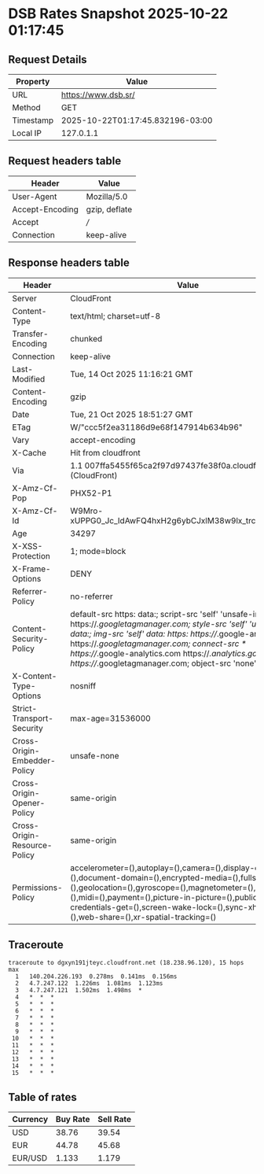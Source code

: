 # DSB Rates Snapshot 2025-10-22 01:17:45
## Request Details

| Property | Value |
|----------|-------|
| URL | https://www.dsb.sr/ |
| Method | GET |
| Timestamp | 2025-10-22T01:17:45.832196-03:00 |
| Local IP | 127.0.1.1 |
    
## Request headers table

| Header | Value |
|--------|-------|
| User-Agent | Mozilla/5.0 |
| Accept-Encoding | gzip, deflate |
| Accept | */* |
| Connection | keep-alive |

    
## Response headers table
| Header | Value |
|--------|-------|
| Server | CloudFront |
| Content-Type | text/html; charset=utf-8 |
| Transfer-Encoding | chunked |
| Connection | keep-alive |
| Last-Modified | Tue, 14 Oct 2025 11:16:21 GMT |
| Content-Encoding | gzip |
| Date | Tue, 21 Oct 2025 18:51:27 GMT |
| ETag | W/"ccc5f2ea31186d9e68f147914b634b96" |
| Vary | accept-encoding |
| X-Cache | Hit from cloudfront |
| Via | 1.1 007ffa5455f65ca2f97d97437fe38f0a.cloudfront.net (CloudFront) |
| X-Amz-Cf-Pop | PHX52-P1 |
| X-Amz-Cf-Id | W9Mro-xUPPG0_Jc_IdAwFQ4hxH2g6ybCJxlM38w9lx_trc7aJeEw_w== |
| Age | 34297 |
| X-XSS-Protection | 1; mode=block |
| X-Frame-Options | DENY |
| Referrer-Policy | no-referrer |
| Content-Security-Policy | default-src https: data:; script-src 'self' 'unsafe-inline' https://*.googletagmanager.com; style-src 'self' 'unsafe-inline' data:; img-src 'self' data: https: https://*.google-analytics.com https://*.googletagmanager.com; connect-src * https://*.google-analytics.com https://*.analytics.google.com https://*.googletagmanager.com; object-src 'none' |
| X-Content-Type-Options | nosniff |
| Strict-Transport-Security | max-age=31536000 |
| Cross-Origin-Embedder-Policy | unsafe-none |
| Cross-Origin-Opener-Policy | same-origin |
| Cross-Origin-Resource-Policy | same-origin |
| Permissions-Policy | accelerometer=(),autoplay=(),camera=(),display-capture=(),document-domain=(),encrypted-media=(),fullscreen=(),geolocation=(),gyroscope=(),magnetometer=(),microphone=(),midi=(),payment=(),picture-in-picture=(),publickey-credentials-get=(),screen-wake-lock=(),sync-xhr=(self),usb=(),web-share=(),xr-spatial-tracking=() |

## Traceroute 

```
traceroute to dgxyn191jteyc.cloudfront.net (18.238.96.120), 15 hops max
  1   140.204.226.193  0.278ms  0.141ms  0.156ms 
  2   4.7.247.122  1.226ms  1.081ms  1.123ms 
  3   4.7.247.121  1.502ms  1.498ms  * 
  4   *  *  * 
  5   *  *  * 
  6   *  *  * 
  7   *  *  * 
  8   *  *  * 
  9   *  *  * 
 10   *  *  * 
 11   *  *  * 
 12   *  *  * 
 13   *  *  * 
 14   *  *  * 
 15   *  *  * 

```


## Table of rates

| Currency | Buy Rate | Sell Rate |
|----------|----------|-----------|
| USD | 38.76 | 39.54 |
| EUR | 44.78 | 45.68 |
| EUR/USD | 1.133 | 1.179 |
